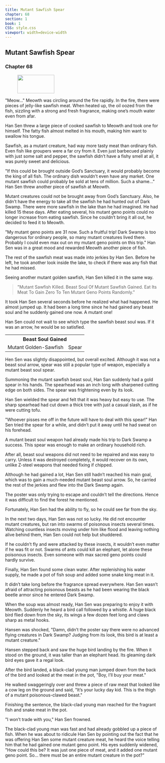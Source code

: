 ```yaml
---
title: Mutant Sawfish Spear
chapter: 68
section: 1
book: 1
CSS: style.css
viewport: width=device-width
---
```


## Mutant Sawfish Spear

### Chapter 68

<figure>
	<img src="../Images/gem.gif" alt="" id="gem" width="120" height="60" />
</figure>

"Meow..." Meowth was circling around the fire rapidly. In the fire, there were pieces of jelly-like sawfish meat. When heated up, the oil oozed from the fish, sizzling with a strong and fresh fragrance, making one’s mouth water even from afar.

Han Sen threw a large piece of cooked sawfish to Meowth and took one for himself. The fatty fish almost melted in his mouth, making him want to swallow his tongue.

Sawfish, as a mutant creature, had way more tasty meat than ordinary fish. Even fish like groupers were a far cry from it. Even just barbecued plainly with just some salt and pepper, the sawfish didn’t have a fishy smell at all, it was purely sweet and delicious.

"If this could be brought outside God’s Sanctuary, it would probably become the king of all fish. The ordinary dish wouldn’t even have any market. One mutant sawfish could probably be sold at tens of million. Such a shame..." Han Sen threw another piece of sawfish at Meowth.

Mutant creatures could not be brought away from God’s Sanctuary. Also, he didn’t have the energy to take all the sawfish he had hunted out of Dark Swamp. There were more sawfish in the lake than he had imagined. He had killed 15 these days. After eating several, his mutant geno points could no longer increase from eating sawfish. Since he couldn’t bring it all out, he decided to feed it to Meowth.

"My mutant geno points are 31 now. Such a fruitful trip! Dark Swamp is too dangerous for ordinary people, so many mutant creatures lived there. Probably I could even max out on my mutant geno points on this trip." Han Sen was in a great mood and rewarded Meowth another piece of fish.

The rest of the sawfish meat was made into jerkies by Han Sen. Before he left, he took another look inside the lake, to check if there was any fish that he had missed.

Seeing another mutant golden sawfish, Han Sen killed it in the same way.

> "Mutant Sawfish Killed. Beast Soul Of Mutant Sawfish Gained. Eat Its Meat To Gain Zero To Ten Mutant Geno Points Randomly."

It took Han Sen several seconds before he realized what had happened. He almost jumped up. It had been a long time since he had gained any beast soul and he suddenly gained one now. A mutant one!

Han Sen could not wait to see which type the sawfish beast soul was. If it was an arrow, he would be so satisfied.

<div class="tables">
	<table class="beast">
		<tr>
			<th colspan="2">Beast Soul Gained</th>
		</tr><tr>
			<td> Mutant Golden-Sawfish</td>
			<td>Spear</td>
		</tr>
	</table>
	<!-- Type of Mutant Golden-Sawfish Beast Soul: Spear. -->
</div> 

Hen Sen was slightly disappointed, but overall excited. Although it was not a beast soul arrow, spear was still a popular type of weapon, especially a mutant beast soul spear.

Summoning the mutant sawfish beast soul, Han San suddenly had a gold spear in his hands. The spearhead was an inch long with sharpened cutting edge on both sides. The spear was frightening even by its look.

Han Sen wielded the spear and felt that it was heavy but easy to use. The sharp spearhead had cut down a thick tree with just a casual slash, as if he were cutting tofu.

"Whoever pisses me off in the future will have to deal with this spear!" Han Sen tried the spear for a while, and didn’t put it away until he had sweat on his forehead.

A mutant beast soul weapon had already made his trip to Dark Swamp a success. This spear was enough to make an ordinary household rich.

After all, beast soul weapons did not need to be repaired and was easy to carry. Unless it was destroyed completely, it would recover on its own, unlike Z-steel weapons that needed fixing if chipped.

Although he had gained a lot, Han Sen still hadn’t reached his main goal, which was to gain a much-needed mutant beast soul arrow. So, he carried the rest of the jerkies and flew into the Dark Swamp again.

The poster was only trying to escape and couldn’t tell the directions. Hence it was difficult to find the forest he mentioned.

Fortunately, Han Sen had the ability to fly, so he could see far from the sky.

In the next two days, Han Sen was not so lucky. He did not encounter mutant creatures, but ran into swarms of poisonous insects several times. Watching countless insects moving under him like flood and leaving nothing alive behind them, Han Sen could not help but shuddered.

If he couldn’t fly and were attacked by these insects, it wouldn’t even matter if he was fit or not. Swarms of ants could kill an elephant, let alone these poisonous insects. Even someone with max sacred geno points could hardly survive.

Finally, Han Sen found some clean water. After replenishing his water supply, he made a pot of fish soup and added some snake king meat in it.

It didn’t take long before the fragrance spread everywhere. Han Sen wasn’t afraid of attracting poisonous beasts as he had been wearing the black beetle armor since he entered Dark Swamp.

When the soup was almost ready, Han Sen was preparing to enjoy it with Meowth. Suddenly he heard a bird call followed by a whistle. A huge black bird flied down from the sky, its wings a few dozen feet long and claws sharp as metal hooks.

Hansen was shocked, "Damn, didn’t the poster say there were no advanced flying creatures in Dark Swamp? Judging from its look, this bird is at least a mutant creature."

Hansen stepped back and saw the huge bird landing by the fire. When it stood on the ground, it was taller than an elephant head. Its gleaming dark bird eyes gave it a regal look.

After the bird landed, a black-clad young man jumped down from the back of the bird and looked at the meat in the pot, "Boy, I’ll buy your meat."

He walked swaggeringly over and threw a piece of raw meat that looked like a cow leg on the ground and said, "It’s your lucky day kid. This is the thigh of a mutant poisonous-clawed beast."

Finishing the sentence, the black-clad young man reached for the fragrant fish and snake meat in the pot.

"I won’t trade with you," Han Sen frowned.

The black-clad young man was fast and had already gobbled up a piece of fish. When he was about to ridicule Han Sen by pointing out the fact that he was offering Han Sen some mutant creature meat, he heard the voice telling him that he had gained one mutant geno point. His eyes suddenly widened, "How could this be? It was just one piece of meat, and it added one mutant geno point. So… there must be an entire mutant creature in the pot?"